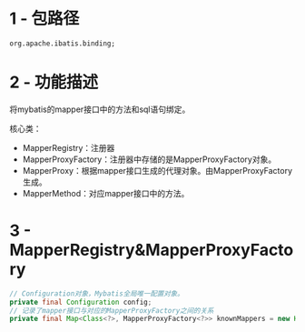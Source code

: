 # 1 - 包路径

```
org.apache.ibatis.binding;
```

# 2 - 功能描述

将mybatis的mapper接口中的方法和sql语句绑定。

核心类：

- MapperRegistry：注册器
- MapperProxyFactory：注册器中存储的是MapperProxyFactory对象。
- MapperProxy：根据mapper接口生成的代理对象。由MapperProxyFactory生成。
- MapperMethod：对应mapper接口中的方法。

# 3 - MapperRegistry&MapperProxyFactory

```java
// Configuration对象，Mybatis全局唯一配置对象。
private final Configuration config;
// 记录了mapper接口与对应的MapperProxyFactory之间的关系
private final Map<Class<?>, MapperProxyFactory<?>> knownMappers = new HashMap<Class<?>, MapperProxyFactory<?>>();
```

